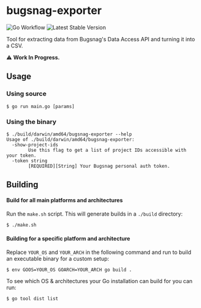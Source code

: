 # bugsnag-exporter

![Go Workflow](https://github.com/xander-jones/bugsnag-exporter/actions/workflows/go.yml/badge.svg)
![Latest Stable Version](https://img.shields.io/github/v/release/xander-jones/bugsnag-exporter)

Tool for extracting data from Bugsnag's Data Access API and turning it into a CSV.

:warning: **Work In Progress.**

## Usage

### Using source

```
$ go run main.go [params]
```

### Using the binary

```
$ ./build/darwin/amd64/bugsnag-exporter --help
Usage of ./build/darwin/amd64/bugsnag-exporter:
  -show-project-ids
        Use this flag to get a list of project IDs accessible with your token.
  -token string
        [REQUIRED][String] Your Bugsnag personal auth token.
```

## Building

#### Build for all main platforms and architectures

Run the `make.sh` script. This will generate builds in a `./build` directory:

```sh
$ ./make.sh
```

#### Building for a specific platform and architecture

Replace `YOUR_OS` and `YOUR_ARCH` in the following command and run to build an executable binary for a custom setup:

```sh
$ env GOOS=YOUR_OS GOARCH=YOUR_ARCH go build .
```

To see which OS & architectures your Go installation can build for you can run:

```sh
$ go tool dist list
```
